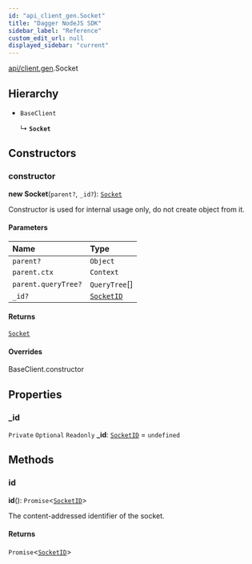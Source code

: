 ```yaml
---
id: "api_client_gen.Socket"
title: "Dagger NodeJS SDK"
sidebar_label: "Reference"
custom_edit_url: null
displayed_sidebar: "current"
---
```


[api/client.gen](../modules/api_client_gen.md).Socket

## Hierarchy

- `BaseClient`

  ↳ **`Socket`**

## Constructors

### constructor

**new Socket**(`parent?`, `_id?`): [`Socket`](api_client_gen.Socket.md)

Constructor is used for internal usage only, do not create object from it.

#### Parameters

| Name | Type |
| :------ | :------ |
| `parent?` | `Object` |
| `parent.ctx` | `Context` |
| `parent.queryTree?` | `QueryTree`[] |
| `_id?` | [`SocketID`](../modules/api_client_gen.md#socketid) |

#### Returns

[`Socket`](api_client_gen.Socket.md)

#### Overrides

BaseClient.constructor

## Properties

### \_id

 `Private` `Optional` `Readonly` **\_id**: [`SocketID`](../modules/api_client_gen.md#socketid) = `undefined`

## Methods

### id

**id**(): `Promise`\<[`SocketID`](../modules/api_client_gen.md#socketid)\>

The content-addressed identifier of the socket.

#### Returns

`Promise`\<[`SocketID`](../modules/api_client_gen.md#socketid)\>
